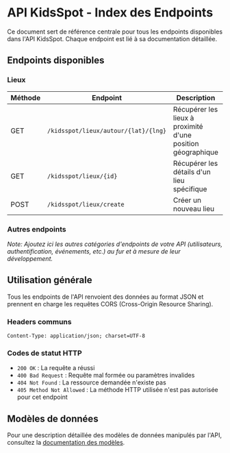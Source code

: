 # API KidsSpot - Index des Endpoints

Ce document sert de référence centrale pour tous les endpoints disponibles dans l'API KidsSpot. Chaque endpoint est lié à sa documentation détaillée.

## Endpoints disponibles

### Lieux

| Méthode | Endpoint | Description | Documentation |
|---------|----------|-------------|---------------|
| GET | `/kidsspot/lieux/autour/{lat}/{lng}` | Récupérer les lieux à proximité d'une position géographique | [Documentation détaillée](./api-recherche-lieux.md) |
| GET | `/kidsspot/lieux/{id}` | Récupérer les détails d'un lieu spécifique | [Documentation détaillée](./api-lieu-details.md) |
| POST | `/kidsspot/lieux/create` | Créer un nouveau lieu | [Documentation détaillée](./api-creation-lieu.md) |

### Autres endpoints

*Note: Ajoutez ici les autres catégories d'endpoints de votre API (utilisateurs, authentification, événements, etc.) au fur et à mesure de leur développement.*

## Utilisation générale

Tous les endpoints de l'API renvoient des données au format JSON et prennent en charge les requêtes CORS (Cross-Origin Resource Sharing).

### Headers communs

```
Content-Type: application/json; charset=UTF-8
```

### Codes de statut HTTP

- `200 OK` : La requête a réussi
- `400 Bad Request` : Requête mal formée ou paramètres invalides
- `404 Not Found` : La ressource demandée n'existe pas
- `405 Method Not Allowed` : La méthode HTTP utilisée n'est pas autorisée pour cet endpoint

## Modèles de données

Pour une description détaillée des modèles de données manipulés par l'API, consultez la [documentation des modèles](./api-modeles-donnees.md).
